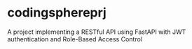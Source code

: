 # codingsphereprj
A project implementing a RESTful API using FastAPI with JWT authentication and Role-Based Access Control
